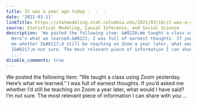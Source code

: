 ```yaml
---
title: It was a year ago today .  .  .
date: '2021-03-11'
linkTitle: https://statmodeling.stat.columbia.edu/2021/03/10/it-was-a-year-ago-today/
source: Statistical Modeling, Causal Inference, and Social Science
description: 'We posted the following item: &#8220;We taught a class using Zoom yesterday.
  Here’s what we learned.&#8221; I was full of earnest thoughts. If you&#8217;d asked
  me whether I&#8217;d still be teaching on Zoom a year later, what would I have said?
  I&#8217;m not sure. The most relevant piece of information I can share with you
  ...'
disable_comments: true
---
```

We posted the following item: &#8220;We taught a class using Zoom yesterday. Here’s what we learned.&#8221; I was full of earnest thoughts. If you&#8217;d asked me whether I&#8217;d still be teaching on Zoom a year later, what would I have said? I&#8217;m not sure. The most relevant piece of information I can share with you ...